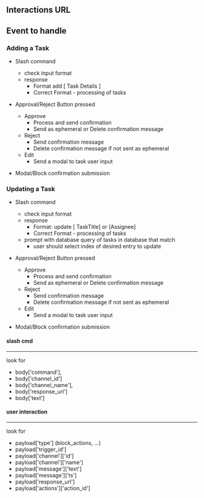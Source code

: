 ## Interactions URL

## Event to handle

### Adding a Task

- Slash command
  - check input format
  - response
    - Format add [ Task Details ]
    - Correct Format - processing of tasks

- Approval/Reject Button pressed
  - Approve
    - Process and send confirmation
    - Send as ephemeral or Delete confirmation message
  - Reject
    - Send confirmation message
    - Delete confirmation message if not sent as ephemeral
  - Edit
    - Send a modal to task user input
- Modal/Block confirmation submission

### Updating a Task

- Slash command
  - check input format
  - response
    - Format: update [ TaskTitle] or [Assignee]
    - Correct Format - processing of tasks
  - prompt with database query of tasks in database that match
    - user should select index of desired entry to update

- Approval/Reject Button pressed
  - Approve
    - Process and send confirmation
    - Send as ephemeral or Delete confirmation message
  - Reject
    - Send confirmation message
    - Delete confirmation message if not sent as ephemeral
  - Edit
    - Send a modal to task user input
- Modal/Block confirmation submission

#### slash cmd

---

look for

- body['command'],
- body['channel_id']
- body['channel_name'],
- body['response_url']
- body['text']

#### user interaction

---

look for

- payload['type'] (block_actions, ...)
- payload['trigger_id']
- payload['channel']['id']
- payload['channel']['name']
- payload['message']['text']
- payload['message']['ts']
- payload['response_url']
- payload['actions']['action_id']
